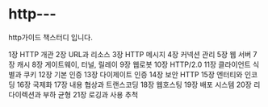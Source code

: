 # http---
http가이드 책스터디 입니다.


1장 HTTP 개관
2장 URL과 리소스
3장 HTTP 메시지
4장 커넥션 관리
5장 웹 서버
7장 캐시
8장 게이트웨이, 터널, 릴레이
9장 웹로봇
10장 HTTP/2.0
11장 클라이언트 식별과 쿠키
12장 기본 인증
13장 다이제이트 인증
14장 보안 HTTP
15장 엔터티와 인코딩
16장 국제화
17장 내용 협상과 트랜스코딩
18장 웹호스팅
19장 배포 시스템
20장 리다이렉션과 부하 균형
21장 로깅과 사용 추척
